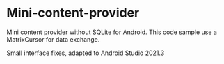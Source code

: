 # Mini-content-provider
Mini content provider without SQLite for Android. This code sample use a MatrixCursor for data exchange.

Small interface fixes, adapted to Android Studio 2021.3
